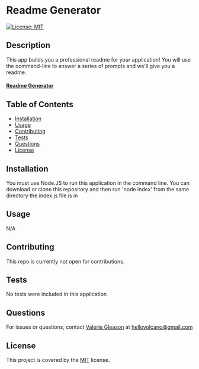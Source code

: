 # Readme Generator
  [![License: MIT](https://img.shields.io/badge/License-MIT-yellow.svg)](https://opensource.org/licenses/MIT)
    
  
  ## Description

  This app builds you a professional readme for your application! You will use the command-line to answer a series of prompts and we'll give you a readme.

  #### [Readme Generator](https://www.github.com/hellovolcano/readme-generator)
  
  ## Table of Contents
  * [Installation](#installation)
  * [Usage](#usage)
  * [Contributing](#contributing)
  * [Tests](#tests)
  * [Questions](#questions)
  * [License](#license)

  ## Installation
  You must use Node.JS to run this application in the command line.  You can download or clone this repository and then run 'node index' from the same directory the index.js file is in

  ## Usage
  N/A

  ## Contributing

  This repo is currently not open for contributions.

  ## Tests
  No tests were included in this application

  ## Questions

  For issues or questions, contact [Valerie Gleason](https://www.github.com/hellovolcano) at [hellovolcano@gmail.com](mailto:hellovolcano@gmail.com)

  ## License
  This project is covered by the [MIT](https://opensource.org/licenses/MIT)
     license.

  
